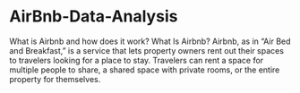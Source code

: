 # AirBnb-Data-Analysis

What is Airbnb and how does it work?
What Is Airbnb? Airbnb, as in “Air Bed and Breakfast,” is a service that lets property owners rent out their spaces to travelers looking for a place to stay. Travelers can rent a space for multiple people to share, a shared space with private rooms, or the entire property for themselves.
